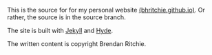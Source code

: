 This is the source for for my personal website [(bhritchie.github.io)](https://bhritchie.github.io/). Or rather, the source is in the source branch.

The site is built with [Jekyll](http://jekyllrb.com) and [Hyde](https://github.com/poole/hyde).

The written content is copyright Brendan Ritchie.
